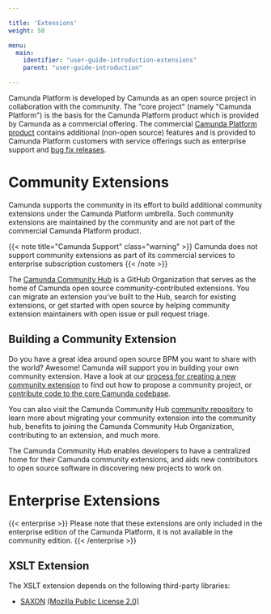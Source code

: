 ```yaml
---

title: 'Extensions'
weight: 50

menu:
  main:
    identifier: "user-guide-introduction-extensions"
    parent: "user-guide-introduction"

---
```



Camunda Platform is developed by Camunda as an open source project in collaboration with the community. The "core project" (namely "Camunda Platform") is the basis for the Camunda Platform product which is provided by Camunda as a commercial offering. The commercial [Camunda Platform product](http://camunda.com/bpm/features/) contains additional (non-open source) features and is provided to Camunda Platform customers with service offerings such as enterprise support and [bug fix releases](/enterprise/download).

# Community Extensions

Camunda supports the community in its effort to build additional community extensions under the Camunda Platform umbrella. Such community extensions are maintained by the community and are not part of the commercial Camunda Platform product. 

{{< note title="Camunda Support" class="warning" >}}
  Camunda does not support community extensions as part of its commercial services to enterprise subscription customers
{{< /note >}}

The [Camunda Community Hub](https://github.com/camunda-community-hub) is a GitHub Organization that serves as the home of Camunda open source community-contributed extensions. You can migrate an extension you've built to the Hub, search for existing extensions, or get started with open source by helping community extension maintainers with open issue or pull request triage.

## Building a Community Extension

Do you have a great idea around open source BPM you want to share with the world? Awesome! Camunda will support you in building your own community extension. Have a look at our [process for creating a new community extension](https://github.com/camunda-community-hub/community#creating-a-new-camunda-community-extension) to find out how to propose a community project, or [contribute code to the core Camunda codebase](https://camunda.com/developers/how-to-contribute/). 

You can also visit the Camunda Community Hub [community repository](https://github.com/camunda-community-hub/community) to learn more about migrating your community extension into the community hub, benefits to joining the Camunda Community Hub Organization, contributing to an extension, and much more.

The Camunda Community Hub enables developers to have a centralized home for their Camunda community extensions, and aids new contributors to open source software in discovering new projects to work on.

# Enterprise Extensions

{{< enterprise >}}
  Please note that these extensions are only included in the enterprise edition of the Camunda Platform, it is not available in the community edition.
{{< /enterprise >}}

## XSLT Extension

The XSLT extension depends on the following third-party libraries:

* [SAXON](http://saxon.sourceforge.net/) [(Mozilla Public License 2.0)](https://www.mozilla.org/MPL/2.0/)
